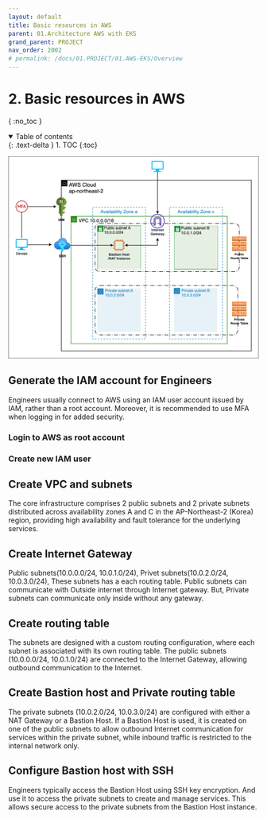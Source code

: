 ```yaml
---
layout: default
title: Basic resources in AWS
parent: 01.Architecture AWS with EKS
grand_parent: PROJECT
nav_order: 2002
# permalink: /docs/01.PROJECT/01.AWS-EKS/Overview
---
```

# 2. Basic resources in AWS
{ :no_toc }

<details open markdown="block">  
  <summary>
    Table of contents
  </summary>
  {: .text-delta }
1. TOC  
{:toc}
</details>

![1](/docs/01.PROJECT/01.AWS-EKS/02.Basic-resources-in-AWS/pics/1.png)

## Generate the IAM account for Engineers

Engineers usually connect to AWS using an IAM user account issued by IAM, rather than a root account. Moreover, it is recommended to use MFA when logging in for added security.

### Login to AWS as root account

### Create new IAM user

## Create VPC and subnets

The core infrastructure comprises 2 public subnets and 2 private subnets distributed across availability zones A and C in the AP-Northeast-2 (Korea) region, providing high availability and fault tolerance for the underlying services.

## Create Internet Gateway

Public subnets(10.0.0.0/24, 10.0.1.0/24), Privet subnets(10.0.2.0/24, 10.0.3.0/24), These subnets has a each routing table. Public subnets can communicate with Outside internet through Internet gateway. But, Private subnets can communicate only inside without any gateway.

## Create routing table

The subnets are designed with a custom routing configuration, where each subnet is associated with its own routing table. The public subnets (10.0.0.0/24, 10.0.1.0/24) are connected to the Internet Gateway, allowing outbound communication to the Internet.

## Create Bastion host and Private routing table

The private subnets (10.0.2.0/24, 10.0.3.0/24) are configured with either a NAT Gateway or a Bastion Host. If a Bastion Host is used, it is created on one of the public subnets to allow outbound Internet communication for services within the private subnet, while inbound traffic is restricted to the internal network only.

## Configure Bastion host with SSH

Engineers typically access the Bastion Host using SSH key encryption. And use it to access the private subnets to create and manage services. This allows secure access to the private subnets from the Bastion Host instance.  
